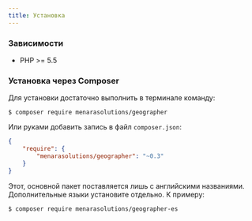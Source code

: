 ```yaml
---
title: Установка
---
```


### Зависимости

* PHP >= 5.5

### Установка через Composer

Для установки достаточно выполнить в терминале команду:

```
$ composer require menarasolutions/geographer
```

Или руками добавить запись в файл `composer.json`:

```json
{
    "require": {
        "menarasolutions/geographer": "~0.3"
    }
}
```

Этот, основной пакет поставляется лишь с английскими названиями. Дополнительные языки
установите отдельно. К примеру:

```
$ composer require menarasolutions/geographer-es
```
